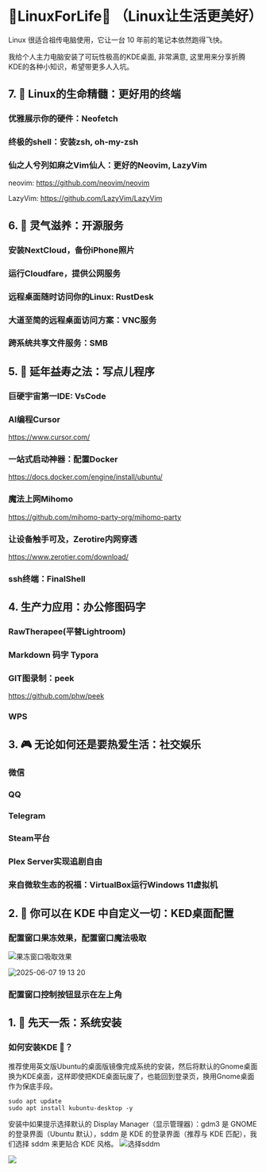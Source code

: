 # 🌈LinuxForLife🐧 （Linux让生活更美好）

Linux 很适合祖传电脑使用，它让一台 10 年前的笔记本依然跑得飞快。

我给个人主力电脑安装了可玩性极高的KDE桌面, 非常满意, 这里用来分享折腾KDE的各种小知识，希望带更多人入坑。


## 7. 🏁 Linux的生命精髓：更好用的终端

### 优雅展示你的硬件：Neofetch

### 终极的shell：安装zsh, oh-my-zsh

### 仙之人兮列如麻之Vim仙人：更好的Neovim, LazyVim

neovim: https://github.com/neovim/neovim

LazyVim: https://github.com/LazyVim/LazyVim


## 6. 🌅 灵气滋养：开源服务


### 安装NextCloud，备份iPhone照片


### 运行Cloudfare，提供公网服务


### 远程桌面随时访问你的Linux: RustDesk


### 大道至简的远程桌面访问方案：VNC服务

### 跨系统共享文件服务：SMB


## 5. 🎣 延年益寿之法：写点儿程序

### 巨硬宇宙第一IDE: VsCode

### AI编程Cursor

https://www.cursor.com/

### 一站式启动神器：配置Docker

https://docs.docker.com/engine/install/ubuntu/

### 魔法上网Mihomo

https://github.com/mihomo-party-org/mihomo-party

### 让设备触手可及，Zerotire内网穿透

https://www.zerotier.com/download/

### ssh终端：FinalShell

## 4. 生产力应用：办公修图码字


### RawTherapee(平替Lightroom)

### Markdown 码字 Typora

### GIT图录制：peek

https://github.com/phw/peek

### WPS




## 3. 🎮 无论如何还是要热爱生活：社交娱乐


### 微信

### QQ

### Telegram

### Steam平台

### Plex Server实现追剧自由

### 来自微软生态的祝福：VirtualBox运行Windows 11虚拟机


## 2. 🤩 你可以在 KDE 中自定义一切：KED桌面配置

### 配置窗口果冻效果，配置窗口魔法吸取

![果冻窗口吸取效果](https://github.com/user-attachments/assets/04b2ea1e-4e7b-4c79-87d7-2258f1a02a09)


![2025-06-07 19 13 20](https://github.com/user-attachments/assets/47b26790-a12e-4107-9f6e-f9fc54f8f47a)


### 配置窗口控制按钮显示在左上角



## 1. 🐣 先天一炁：系统安装


### 如何安装KDE 🦄？

推荐使用英文版Ubuntu的桌面版镜像完成系统的安装，然后将默认的Gnome桌面换为KDE桌面，这样即使把KDE桌面玩废了，也能回到登录页，换用Gnome桌面作为保底手段。

```
sudo apt update
sudo apt install kubuntu-desktop -y
```

安装中如果提示选择默认的 Display Manager（显示管理器）：gdm3 是 GNOME 的登录界面（Ubuntu 默认），sddm 是 KDE 的登录界面（推荐与 KDE 匹配），我们选择 sddm 来更贴合 KDE 风格。
![选择sddm](https://github.com/user-attachments/assets/88a47ffe-67f0-4c98-9964-dc5947c2070c)

![](https://github.com/user-attachments/assets/ee64f97a-2919-4597-91cf-15de64101ba2)




